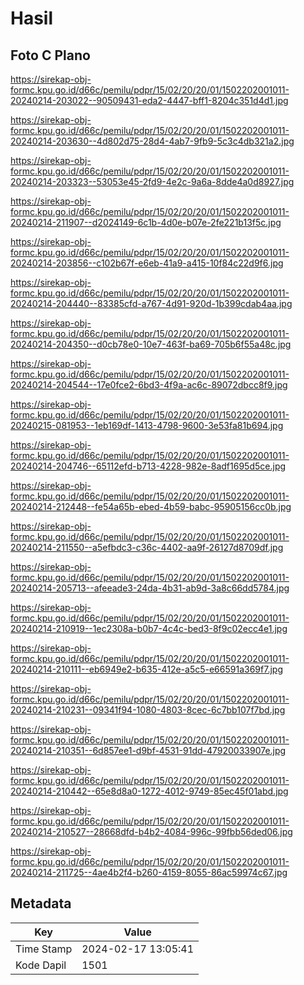 # Hasil

## Foto C Plano

https://sirekap-obj-formc.kpu.go.id/d66c/pemilu/pdpr/15/02/20/20/01/1502202001011-20240214-203022--90509431-eda2-4447-bff1-8204c351d4d1.jpg

https://sirekap-obj-formc.kpu.go.id/d66c/pemilu/pdpr/15/02/20/20/01/1502202001011-20240214-203630--4d802d75-28d4-4ab7-9fb9-5c3c4db321a2.jpg

https://sirekap-obj-formc.kpu.go.id/d66c/pemilu/pdpr/15/02/20/20/01/1502202001011-20240214-203323--53053e45-2fd9-4e2c-9a6a-8dde4a0d8927.jpg

https://sirekap-obj-formc.kpu.go.id/d66c/pemilu/pdpr/15/02/20/20/01/1502202001011-20240214-211907--d2024149-6c1b-4d0e-b07e-2fe221b13f5c.jpg

https://sirekap-obj-formc.kpu.go.id/d66c/pemilu/pdpr/15/02/20/20/01/1502202001011-20240214-203856--c102b67f-e6eb-41a9-a415-10f84c22d9f6.jpg

https://sirekap-obj-formc.kpu.go.id/d66c/pemilu/pdpr/15/02/20/20/01/1502202001011-20240214-204440--83385cfd-a767-4d91-920d-1b399cdab4aa.jpg

https://sirekap-obj-formc.kpu.go.id/d66c/pemilu/pdpr/15/02/20/20/01/1502202001011-20240214-204350--d0cb78e0-10e7-463f-ba69-705b6f55a48c.jpg

https://sirekap-obj-formc.kpu.go.id/d66c/pemilu/pdpr/15/02/20/20/01/1502202001011-20240214-204544--17e0fce2-6bd3-4f9a-ac6c-89072dbcc8f9.jpg

https://sirekap-obj-formc.kpu.go.id/d66c/pemilu/pdpr/15/02/20/20/01/1502202001011-20240215-081953--1eb169df-1413-4798-9600-3e53fa81b694.jpg

https://sirekap-obj-formc.kpu.go.id/d66c/pemilu/pdpr/15/02/20/20/01/1502202001011-20240214-204746--65112efd-b713-4228-982e-8adf1695d5ce.jpg

https://sirekap-obj-formc.kpu.go.id/d66c/pemilu/pdpr/15/02/20/20/01/1502202001011-20240214-212448--fe54a65b-ebed-4b59-babc-95905156cc0b.jpg

https://sirekap-obj-formc.kpu.go.id/d66c/pemilu/pdpr/15/02/20/20/01/1502202001011-20240214-211550--a5efbdc3-c36c-4402-aa9f-26127d8709df.jpg

https://sirekap-obj-formc.kpu.go.id/d66c/pemilu/pdpr/15/02/20/20/01/1502202001011-20240214-205713--afeeade3-24da-4b31-ab9d-3a8c66dd5784.jpg

https://sirekap-obj-formc.kpu.go.id/d66c/pemilu/pdpr/15/02/20/20/01/1502202001011-20240214-210919--1ec2308a-b0b7-4c4c-bed3-8f9c02ecc4e1.jpg

https://sirekap-obj-formc.kpu.go.id/d66c/pemilu/pdpr/15/02/20/20/01/1502202001011-20240214-210111--eb6949e2-b635-412e-a5c5-e66591a369f7.jpg

https://sirekap-obj-formc.kpu.go.id/d66c/pemilu/pdpr/15/02/20/20/01/1502202001011-20240214-210231--09341f94-1080-4803-8cec-6c7bb107f7bd.jpg

https://sirekap-obj-formc.kpu.go.id/d66c/pemilu/pdpr/15/02/20/20/01/1502202001011-20240214-210351--6d857ee1-d9bf-4531-91dd-47920033907e.jpg

https://sirekap-obj-formc.kpu.go.id/d66c/pemilu/pdpr/15/02/20/20/01/1502202001011-20240214-210442--65e8d8a0-1272-4012-9749-85ec45f01abd.jpg

https://sirekap-obj-formc.kpu.go.id/d66c/pemilu/pdpr/15/02/20/20/01/1502202001011-20240214-210527--28668dfd-b4b2-4084-996c-99fbb56ded06.jpg

https://sirekap-obj-formc.kpu.go.id/d66c/pemilu/pdpr/15/02/20/20/01/1502202001011-20240214-211725--4ae4b2f4-b260-4159-8055-86ac59974c67.jpg


## Metadata

| Key        | Value               |
| ---------- | ------------------- |
| Time Stamp | 2024-02-17 13:05:41 |
| Kode Dapil | 1501                |



